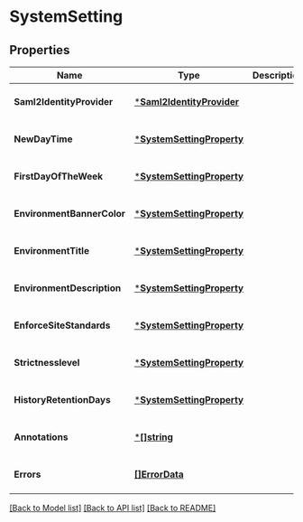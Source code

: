 # SystemSetting

## Properties
Name | Type | Description | Notes
------------ | ------------- | ------------- | -------------
**Saml2IdentityProvider** | [***Saml2IdentityProvider**](Saml2IdentityProvider.md) |  | [optional] [default to null]
**NewDayTime** | [***SystemSettingProperty**](SystemSettingProperty.md) |  | [optional] [default to null]
**FirstDayOfTheWeek** | [***SystemSettingProperty**](SystemSettingProperty.md) |  | [optional] [default to null]
**EnvironmentBannerColor** | [***SystemSettingProperty**](SystemSettingProperty.md) |  | [optional] [default to null]
**EnvironmentTitle** | [***SystemSettingProperty**](SystemSettingProperty.md) |  | [optional] [default to null]
**EnvironmentDescription** | [***SystemSettingProperty**](SystemSettingProperty.md) |  | [optional] [default to null]
**EnforceSiteStandards** | [***SystemSettingProperty**](SystemSettingProperty.md) |  | [optional] [default to null]
**Strictnesslevel** | [***SystemSettingProperty**](SystemSettingProperty.md) |  | [optional] [default to null]
**HistoryRetentionDays** | [***SystemSettingProperty**](SystemSettingProperty.md) |  | [optional] [default to null]
**Annotations** | [***[]string**](array.md) |  | [optional] [default to null]
**Errors** | [**[]ErrorData**](ErrorData.md) |  | [optional] [default to null]

[[Back to Model list]](../README.md#documentation-for-models) [[Back to API list]](../README.md#documentation-for-api-endpoints) [[Back to README]](../README.md)

